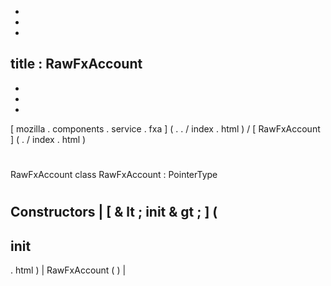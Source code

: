 -
-
-
title
:
RawFxAccount
-
-
-
-
[
mozilla
.
components
.
service
.
fxa
]
(
.
.
/
index
.
html
)
/
[
RawFxAccount
]
(
.
/
index
.
html
)
#
RawFxAccount
class
RawFxAccount
:
PointerType
#
#
#
Constructors
|
[
&
lt
;
init
&
gt
;
]
(
-
init
-
.
html
)
|
RawFxAccount
(
)
|

